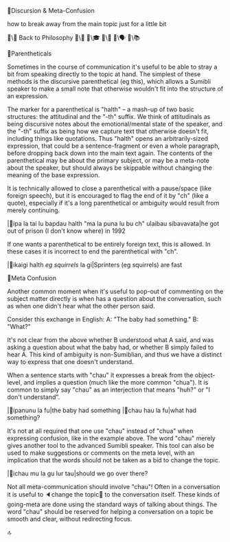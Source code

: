 📛Discursion
& Meta-Confusion

how to break away
from the main topic
just for a little bit

🔗\🧠 Back to Philosophy
🔗\🚀
🔗\🎓
🔗\🌳
🔗\🗣️
🔗\📚

📛Parentheticals

Sometimes in the course of communication it's useful to be able to stray a bit from speaking directly to the topic at hand. The simplest of these methods is the discursive parenthetical (eg this), which allows a Sumibli speaker to make a small note that otherwise wouldn't fit into the structure of an expression.

The marker for a parenthetical is "halth" – a mash-up of two basic structures: the attitudinal and the "-th" suffix. We think of attitudinals as being discursive notes about the emotional/mental state of the speaker, and the "-th" suffix as being how we capture text that otherwise doesn't fit, including things like quotations. Thus "halth" opens an arbitrarily-sized expression, that could be a sentence-fragment or even a whole paragraph, before dropping back down into the main text again. The contents of the parenthetical may be about the primary subject, or may be a meta-note about the speaker, but should always be skippable without changing the meaning of the base expression.

It is technically allowed to close a parenthetical with a pause/space (like foreign speech), but it is encouraged to flag the end of it by "ch" (like a quote), especially if it's a long parenthetical or ambiguity would result from merely continuing.

|🎏ipa la tai lu bapdau
halth \"ma la puna lu bu ch\"
ulaibau sibavavata|he got out of prison
(I don't know where)
in 1992

If one wants a parenthetical to be entirely foreign text, this is allowed. In these cases it is incorrect to end the parenthetical with "ch".

|🎏ikaigi
halth _eg squirrels_
la gi|Sprinters (eg squirrels) are fast

📛Meta Confusion

Another common moment when it's useful to pop-out of commenting on the subject matter directly is when has a question about the conversation, such as when one didn't hear what the other person said.

Consider this exchange in English:
A: "The baby had something."
B: "What?"

It's not clear from the above whether B understood what A said, and was asking a question about what the baby had, or whether B simply failed to hear A. This kind of ambiguity is non-Sumiblian, and thus we have a distinct way to express that one doesn't understand.

When a sentence starts with "chau" it expresses a break from the object-level, and implies a question (much like the more common "chua"). It is common to simply say "chau" as an interjection that means "huh?" or "I don't understand".

|🎏ipanunu la fu|the baby had something
|🎏chau hau la fu|what had something?

It's not at all required that one use "chau" instead of "chua" when expressing confusion, like in the example above. The word "chau" merely gives another tool to the advanced Sumibli speaker. This tool can also be used to make suggestions or comments on the meta level, with an implication that the words should not be taken as a bid to change the topic.

|🎏ichau mu la gu lur tau|should we go over there?

Not all meta-communication should involve "chau"! Often in a conversation it is useful to 🔈change the topic💬 to the conversation itself. These kinds of going-meta are done using the standard ways of talking about things. The word "chau" should be reserved for helping a conversation on a topic be smooth and clear, without redirecting focus.

🔝
